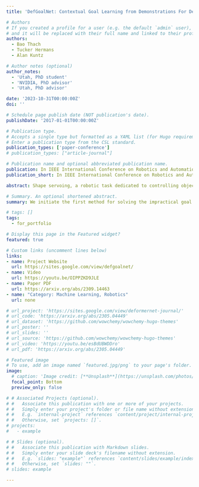 ```yaml
---
title: 'DefGoalNet: Contextual Goal Learning from Demonstrations For Deformable Object Manipulation'

# Authors
# If you created a profile for a user (e.g. the default `admin` user), write the username (folder name) here
# and it will be replaced with their full name and linked to their profile.
authors:
  - Bao Thach
  - Tucker Hermans
  - Alan Kuntz

# Author notes (optional)
author_notes:
  - 'Utah, PhD student'
  - 'NVIDIA, PhD advisor'
  - 'Utah, PhD advisor'

date: '2023-10-31T00:00:00Z'
doi: ''

# Schedule page publish date (NOT publication's date).
publishDate: '2017-01-01T00:00:00Z'

# Publication type.
# Accepts a single type but formatted as a YAML list (for Hugo requirements).
# Enter a publication type from the CSL standard.
publication_types: ['paper-conference']
# publication_types: ["article-journal"]

# Publication name and optional abbreviated publication name.
publication: In IEEE International Conference on Robotics and Automation (ICRA), 2024
publication_short: In IEEE International Conference on Robotics and Automation (ICRA), 2024

abstract: Shape servoing, a robotic task dedicated to controlling objects to desired goal shapes, is a promising approach to deformable object manipulation. An issue arises, however, with the reliance on the specification of a goal shape. This goal has been obtained either by a laborious domain knowledge engineering process or by manually manipulating the object into the desired shape and capturing the goal shape at that specific moment, both of which are impractical in various robotic applications. In this paper, we solve this problem by developing a novel neural network DefGoalNet, which learns deformable object goal shapes directly from a small number of human demonstrations. We demonstrate our method's effectiveness on various robotic tasks, both in simulation and on a physical robot. Notably, in the surgical retraction task, even when trained with as few as 10 demonstrations, our method achieves a median success percentage of nearly 90%. These results mark a substantial advancement in enabling shape servoing methods to bring deformable object manipulation closer to practical, real-world applications.

# Summary. An optional shortened abstract.
summary: We initiate the first method for solving the impractical goal specification problem in robotic deformable object shape servoing, by architecting a neural network that predicts the object's goal shapes using human demonstrations.

# tags: []
tags:
  - for_portfolio

# Display this page in the Featured widget?
featured: true

# Custom links (uncomment lines below)
links:
- name: Project Website
  url: https://sites.google.com/view/defgoalnet/
- name: Video
  url: https://youtu.be/OIPPZKD9JLE
- name: Paper PDF
  url: https://arxiv.org/abs/2309.14463  
- name: "Category: Machine Learning, Robotics"
  url: none

# url_project: 'https://sites.google.com/view/deformernet-journal/'
# url_code: 'https://arxiv.org/abs/2305.04449'
# url_dataset: 'https://github.com/wowchemy/wowchemy-hugo-themes'
# url_poster: ''
# url_slides: ''
# url_source: 'https://github.com/wowchemy/wowchemy-hugo-themes'
# url_video: 'https://youtu.be/esBdUBWDDro'
# url_pdf: 'https://arxiv.org/abs/2305.04449'

# Featured image
# To use, add an image named `featured.jpg/png` to your page's folder.
image:
  # caption: 'Image credit: [**Unsplash**](https://unsplash.com/photos/pLCdAaMFLTE)'
  focal_point: Bottom
  preview_only: false

# # Associated Projects (optional).
# #   Associate this publication with one or more of your projects.
# #   Simply enter your project's folder or file name without extension.
# #   E.g. `internal-project` references `content/project/internal-project/index.md`.
# #   Otherwise, set `projects: []`.
# projects:
#   - example

# # Slides (optional).
# #   Associate this publication with Markdown slides.
# #   Simply enter your slide deck's filename without extension.
# #   E.g. `slides: "example"` references `content/slides/example/index.md`.
# #   Otherwise, set `slides: ""`.
# slides: example

---
```


<!-- {{% callout note %}}
Click the _Cite_ button above to demo the feature to enable visitors to import publication metadata into their reference management software.
{{% /callout %}}

{{% callout note %}}
Create your slides in Markdown - click the _Slides_ button to check out the example.
{{% /callout %}}

Add the publication's **full text** or **supplementary notes** here. You can use rich formatting such as including [code, math, and images](https://wowchemy.com/docs/content/writing-markdown-latex/). -->
